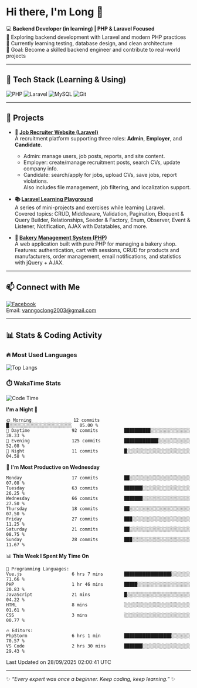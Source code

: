 # Hi there, I'm Long 👋

💻 **Backend Developer (in learning) | PHP & Laravel Focused**  
🚀 Exploring backend development with Laravel and modern PHP practices  
🌱 Currently learning testing, database design, and clean architecture  
🎯 Goal: Become a skilled backend engineer and contribute to real-world projects  

---

## 🔧 Tech Stack (Learning & Using)
![PHP](https://img.shields.io/badge/PHP-777BB4?style=for-the-badge&logo=php&logoColor=white)
![Laravel](https://img.shields.io/badge/Laravel-FF2D20?style=for-the-badge&logo=laravel&logoColor=white)
![MySQL](https://img.shields.io/badge/MySQL-005C84?style=for-the-badge&logo=mysql&logoColor=white)
![Git](https://img.shields.io/badge/Git-F05032?style=for-the-badge&logo=git&logoColor=white)

---

## 🚀 Projects

- **💼 [Job Recruiter Website (Laravel)](https://github.com/ngoclong712/web_moi_gioi_viec_lam)**  
  A recruitment platform supporting three roles: **Admin**, **Employer**, and **Candidate**.  
  - Admin: manage users, job posts, reports, and site content.  
  - Employer: create/manage recruitment posts, search CVs, update company info.  
  - Candidate: search/apply for jobs, upload CVs, save jobs, report violations.  
  Also includes file management, job filtering, and localization support.

- **📚 [Laravel Learning Playground](https://github.com/ngoclong712/web_laravel)**  
  A series of mini-projects and exercises while learning Laravel.  
  Covered topics: CRUD, Middleware, Validation, Pagination, Eloquent & Query Builder, Relationships, Seeder & Factory, Enum, Observer, Event & Listener, Notification, AJAX with Datatables, and more.  

- **🍞 [Bakery Management System (PHP)](https://github.com/ngoclong712/Bakery_Management_System)**  
  A web application built with pure PHP for managing a bakery shop.  
  Features: authentication, cart with sessions, CRUD for products and manufacturers, order management, email notifications, and statistics with jQuery + AJAX.    

---

## 📫 Connect with Me
[![Facebook](https://img.shields.io/badge/Facebook-1877F2?style=for-the-badge&logo=facebook&logoColor=white)](https://facebook.com/vanngoclong712)    
Email: vanngoclong2003@gmail.com

---

## 📊 Stats & Coding Activity

### 🔥 Most Used Languages
![Top Langs](https://github-readme-stats.vercel.app/api/top-langs/?username=ngoclong712&layout=compact&theme=radical)

### ⏱️ WakaTime Stats
<!--START_SECTION:waka-->
![Code Time](http://img.shields.io/badge/Code%20Time-47%20hrs%2042%20mins-blue)

**I'm a Night 🦉** 

```text
🌞 Morning                12 commits          █░░░░░░░░░░░░░░░░░░░░░░░░   05.00 % 
🌆 Daytime                92 commits          ██████████░░░░░░░░░░░░░░░   38.33 % 
🌃 Evening                125 commits         █████████████░░░░░░░░░░░░   52.08 % 
🌙 Night                  11 commits          █░░░░░░░░░░░░░░░░░░░░░░░░   04.58 % 
```
📅 **I'm Most Productive on Wednesday** 

```text
Monday                   17 commits          ██░░░░░░░░░░░░░░░░░░░░░░░   07.08 % 
Tuesday                  63 commits          ███████░░░░░░░░░░░░░░░░░░   26.25 % 
Wednesday                66 commits          ███████░░░░░░░░░░░░░░░░░░   27.50 % 
Thursday                 18 commits          ██░░░░░░░░░░░░░░░░░░░░░░░   07.50 % 
Friday                   27 commits          ███░░░░░░░░░░░░░░░░░░░░░░   11.25 % 
Saturday                 21 commits          ██░░░░░░░░░░░░░░░░░░░░░░░   08.75 % 
Sunday                   28 commits          ███░░░░░░░░░░░░░░░░░░░░░░   11.67 % 
```


📊 **This Week I Spent My Time On** 

```text
💬 Programming Languages: 
Vue.js                   6 hrs 7 mins        ██████████████████░░░░░░░   71.66 % 
PHP                      1 hr 46 mins        █████░░░░░░░░░░░░░░░░░░░░   20.83 % 
JavaScript               21 mins             █░░░░░░░░░░░░░░░░░░░░░░░░   04.22 % 
HTML                     8 mins              ░░░░░░░░░░░░░░░░░░░░░░░░░   01.61 % 
CSS                      3 mins              ░░░░░░░░░░░░░░░░░░░░░░░░░   00.77 % 

🔥 Editors: 
PhpStorm                 6 hrs 1 min         ██████████████████░░░░░░░   70.57 % 
VS Code                  2 hrs 30 mins       ███████░░░░░░░░░░░░░░░░░░   29.43 % 
```


 Last Updated on 28/09/2025 02:00:41 UTC
<!--END_SECTION:waka-->


---

✨ *“Every expert was once a beginner. Keep coding, keep learning.”* ✨
<!--
**ngoclong712/ngoclong712** is a ✨ _special_ ✨ repository because its `README.md` (this file) appears on your GitHub profile.

Here are some ideas to get you started:

![Long's GitHub stats](https://github-readme-stats.vercel.app/api?username=ngoclong712&show_icons=true&theme=radical)  
- 🔭 I’m currently working on ...
- 🌱 I’m currently learning ...
- 👯 I’m looking to collaborate on ...
- 🤔 I’m looking for help with ...
- 💬 Ask me about ...
- 📫 How to reach me: ...
- 😄 Pronouns: ...
- ⚡ Fun fact: ...
-->
